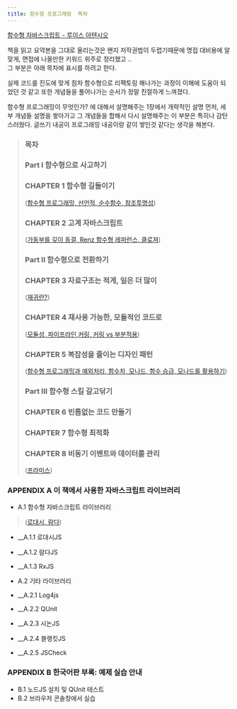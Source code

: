 ```yaml
---
title: 함수형 프로그래밍  목차
---
```


[함수형 자바스크립트 - 루이스 아텐시오](https://www.hanbit.co.kr/store/books/look.php?p_code=B2731337630)

책을 읽고 요약본을 그대로 올리는것은 왠지 저작권법이 두렵기때문에 
명접 대비용에 알맞게, 면접에 나올만한 키워드 위주로 정리했고 ..  
그 부분은 아래 목차에 표시를 하려고 한다. 

실제 코드를 진도에 맞게 점차 함수형으로 리팩토링 해나가는 과정이 
이해에 도움이 되었던 것 같고 
또한 개념들을 풀어나가는 순서가 정말 친절하게 느껴졌다. 

함수형 프로그래밍이 무엇인가? 에 대해서 설명해주는 1장에서
개략적인 설명 먼저, 세부 개념들 설명을 쌓아가고 그 개념들을 합해서 
다시 설명해주는 이 부분은 특히나 감탄스러웠다. 
글쓰기 내공이 프로그래밍 내공이랑 같이 쌓인것 같다는 생각을 해본다. 

> ### 목차 
>
> ### Part I 함수형으로 사고하기 
>
> ### CHAPTER 1 함수형 길들이기 
> ([함수형 프로그래밍, 선언적, 순수함수, 참조투명성](./2.md))
> ### CHAPTER 2 고계 자바스크립트 
> ([가동부를 깊이 동결, Renz 함수형 레퍼런스, 클로져](./3.md))
> ### Part II 함수형으로 전환하기 
> ### CHAPTER 3 자료구조는 적게, 일은 더 많이 
> ([재귀란?](./4.md))
> ### CHAPTER 4 재사용 가능한, 모듈적인 코드로 
>([모듈성, 파이프라인,커링, 커링 vs 부분적용](./5.md))
> ### CHAPTER 5 복잡성을 줄이는 디자인 패턴 
>([함수형 프로그래밍과 예외처리, 함수차, 모나드, 함수 승급, 모나드를 활용하기](./6.md))
> ### Part III 함수형 스킬 갈고닦기
> 
> ### CHAPTER 6 빈틈없는 코드 만들기 
> ### CHAPTER 7 함수형 최적화 
> ### CHAPTER 8 비동기 이벤트와 데이터를 관리 
>([프라미스](./8.md))

### APPENDIX A 이 책에서 사용한 자바스크립트 라이브러리

- A.1 함수형 자바스크립트 라이브러리
>([로대시, 람다](./9.md))
- __A.1.1 로대시JS
- __A.1.2 람다JS
- __A.1.3 RxJS

- A.2 기타 라이브러리
- __A.2.1 Log4js
- __A.2.2 QUnit
- __A.2.3 시논JS
- __A.2.4 블랭킷JS
- __A.2.5 JSCheck

 
### APPENDIX B 한국어판 부록: 예제 실습 안내
- B.1 노드JS 설치 및 QUnit 테스트
- B.2 브라우저 콘솔창에서 실습
